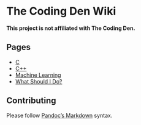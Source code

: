 The Coding Den Wiki
===================

**This project is not affiliated with The Coding Den.**

Pages
-----

* [C](c.md)
* [C++](cpp.md)
* [Machine Learning](machine-learning.md)
* [What Should I Do?](wsid.md)

Contributing
------------

Please follow [Pandoc’s Markdown](https://pandoc.org/MANUAL.html#pandocs-markdown) syntax.
